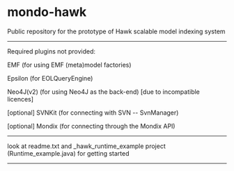 mondo-hawk
==========

Public repository for the prototype of Hawk scalable model indexing system

--------------------------------------------------------------------------

Required plugins not provided:

EMF (for using EMF (meta)model factories)

Epsilon (for EOLQueryEngine)

Neo4J(v2) (for using Neo4J as the back-end) [due to incompatible licences]

[optional] SVNKit (for connecting with SVN -- SvnManager)

[optional] Mondix (for connecting through the Mondix API)

--------------------------------------------------------------------------

look at readme.txt and _hawk_runtime_example project (Runtime_example.java) for getting started

--------------------------------------------------------------------------

